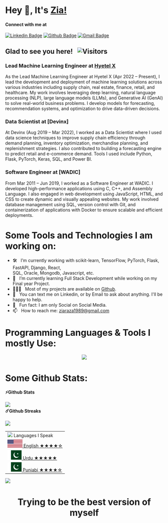 # Hey 👋, It's [Zia!](https://github.com/ziaraza/)

#### Connect with me at
[![Linkedin Badge](https://img.shields.io/badge/-LinkedIn-important)](https://www.linkedin.com/in/im-zia/)
[![Github Badge](https://img.shields.io/badge/-Github-brightgreen)](https://github.com/ziaraza/)
[![Gmail Badge](https://img.shields.io/badge/-Gmail-red)](ziaraza1989@gmail.com)


## Glad to see you here! &nbsp; ![Visitors](https://api.visitorbadge.io/api/visitors?path=ziaraza&label=Visitors&labelColor=%23697689&countColor=%231ccce4)


### **Lead Machine Learning Engineer at [Hyetel X](https://hyetelx.com/)**

As the Lead Machine Learning Engineer at Hyetel X (Apr 2022 – Present), I lead the development and deployment of machine learning solutions across various industries including supply chain, real estate, finance, retail, and healthcare. My work involves leveraging deep learning, natural language processing (NLP), large language models (LLMs), and Generative AI (GenAI) to solve real-world business problems. I develop models for forecasting, recommendation systems, and optimization to drive data-driven decisions.

### **Data Scientist at [Devinx]**

At Devinx (Aug 2019 – Mar 2022), I worked as a Data Scientist where I used data science techniques to improve supply chain efficiency through demand planning, inventory optimization, merchandise planning, and replenishment strategies. I also contributed to building a forecasting engine to predict retail and e-commerce demand. Tools I used include Python, Flask, PyTorch, Keras, SQL, and Power BI.

### **Software Engineer at [WADIC]**

From Mar 2011 – Jun 2019, I worked as a Software Engineer at WADIC. I developed high-performance applications using C, C++, and Assembly Language. I also engaged in web development using JavaScript, HTML, and CSS to create dynamic and visually appealing websites. My work involved database management using SQL, version control with Git, and containerization of applications with Docker to ensure scalable and efficient deployments.

# **Some Tools and Technologies I am working on:**

- 🛠 &nbsp; I’m currently working with scikit-learn, TensorFlow, PyTorch, Flask, FastAPI, Django, React, <br /> SQL, Oracle, Mongodb, Javascript, etc.
- 🚀 &nbsp; I’m currently learning Full Stack Development while working on my Final year Project.
- 👨🏻‍💻 &nbsp; Most of my projects are available on [Github](https://github.com/ziaraza/).
- 💬 &nbsp; You can text me on Linkedin, or by Email to ask about anything. I'll be happy to help.
- 👾 &nbsp; Fun fact: I am only Social on Social Media.
- 📫 &nbsp; How to reach me: ziaraza1989@gmail.com

# **Programming Languages & Tools I mostly Use:**

<p align="center">
  <a href="https://skillicons.dev">
    <img src="https://skillicons.dev/icons?i=python,pytorch,tensorflow,opencv,sklearn,django,flask,fastapi,postgres,sqlite,mongodb,redis,bash,HTML,CSS,js,react,azure,linux,git,github,githubactions,kubernetes,docker,c,vscode,heroku,anaconda" />
  </a>
</p>

# **Some Github Stats:**

  <summary><b>⚡Github Stats</b></summary>
  <br />
  <img height="180em" src="https://github-readme-stats-sigma-five.vercel.app/api?username=ziaraza&show_icons=true&hide_border=true&&count_private=true&include_all_commits=true" />  
  <summary><b>☄️Github Streaks</b></summary>
  <br />
  <img height="180em" src="https://github-readme-streak-stats.herokuapp.com/?user=ziaraza&hide_border=true" />
 
  <br />
  
  <table align="right">
    <tr><td><img src="https://github.com/milaan9/milaan9/blob/main/3898082.svg" width="45"> Languages I Speak</a></td></tr>
    <tr><td><a href="README.md"><img src="https://github.com/ziaraza/ziaraza/blob/main/Flag_of_the_United_States.svg" height="25"> English ★★★★☆</a></td></tr>
    <tr><td><a href="README_pt.md"><img src="https://github.com/ziaraza/ziaraza/blob/main/Flag_of_Pakistan.svg.webp" height="30"> Urdu    ★★★★★</a></td></tr>
    <tr><td><a href="README_pt.md"><img src="https://github.com/ziaraza/ziaraza/blob/main/Flag_of_Pakistan.svg.webp" height="30"> Punjabi ★★★★☆</a></td></tr>
</table>
  <img height="180em" src="https://github-readme-stats-sigma-five.vercel.app/api/top-langs/?username=ziaraza&exclude_repo=KNN-Image-Classification&show_icons=true&hide_border=true&layout=compact&langs_count=8"/>


<div align="center">

# Trying to be the best version of myself

</div>
